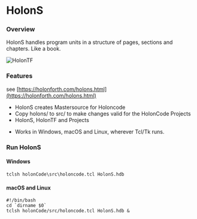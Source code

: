 # HolonS

### Overview

HolonS handles program units in a structure of pages, sections and chapters. 
Like a book. 

![HolonTF](https://www.holonforth.com/images/holontest.png)



### Features

see [https://holonforth.com/holons.html](https://holonforth.com/holons.html) 

- HolonS creates Mastersource for Holoncode
- Copy holons/ to src/ to make changes valid for the  HolonCode Projects
- HolonS, HolonTF and Projects

* Works in Windows, macOS and Linux, wherever Tcl/Tk runs.



### Run HolonS

#### Windows

```
tclsh holonCode\src\holoncode.tcl HolonS.hdb
````
#### macOS and Linux

````
#!/bin/bash
cd `dirname $0` 
tclsh holonCode/src/holoncode.tcl HolonS.hdb &


````

